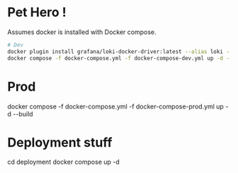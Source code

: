 # Pet Hero !

Assumes docker is installed with Docker compose.

```bash
# Dev
docker plugin install grafana/loki-docker-driver:latest --alias loki --grant-all-permissions
docker compose -f docker-compose.yml -f docker-compose-dev.yml up -d --build
```

# Prod

docker compose -f docker-compose.yml -f docker-compose-prod.yml up -d --build

# Deployment stuff

cd deployment
docker compose up -d
